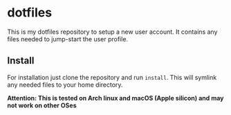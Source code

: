 # dotfiles

This is my dotfiles repository to setup a new user account.
It contains any files needed to jump-start the user profile.

## Install

For installation just clone the repository and run `install`.
This will symlink any needed files to your home directory.

**Attention: This is tested on Arch linux and macOS (Apple silicon) and may not work on other OSes**
